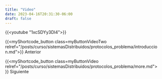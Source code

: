 ```yaml
---
title: "Video"
date: 2023-04-16T20:31:30-06:00
draft: false
---
```


{{<youtube "1xcSDYy3Dl4">}}

{{<myShortcode_button class=myButtonVideoTwo relref="/posts/curso/sistemasDistribuidos/protocolos_problema/introduccion.md">}} Anterior

{{<myShortcode_button class=myButtonVideo relref="/posts/curso/sistemasDistribuidos/protocolos_problema/more.md">}} Siguiente